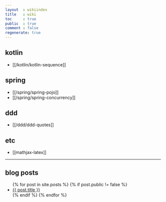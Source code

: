 ```yaml
---
layout  : wikiindex
title   : wiki
toc     : true
public  : true
comment : false
regenerate: true
---
```


## kotlin

* [[/kotlin/kotlin-sequence]]

## spring

* [[/spring/spring-pojo]]
* [[/spring/spring-concurrency]]

## ddd

* [[/ddd/ddd-quotes]]

## etc

* [[mathjax-latex]]

---

## blog posts
<div>
    <ul>
{% for post in site.posts %}
    {% if post.public != false %}
        <li>
            <a class="post-link" href="{{ post.url | prepend: site.baseurl }}">
                {{ post.title }}
            </a>
        </li>
    {% endif %}
{% endfor %}
    </ul>
</div>

